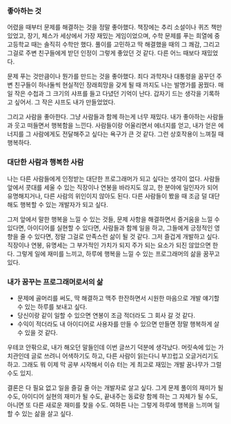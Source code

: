 ### 좋아하는 것
어렸을 때부터 문제를 해결하는 것을 정말 좋아했다. 
책장에는 추리 소설이나 퀴즈 책만 있었고, 장기, 체스가 세상에서 가장 재밌는 게임이었으며, 수학 문제를 푸는 희열에 중고등학교 때는 솔직히 수학만 했다. 
풀이를 고민하고 딱 해결했을 때의 그 쾌감, 그리고 그걸로 주변 친구들에게 받던 인정이 그렇게 좋았던 것 같다. 다른 어느 때보다 재밌었다.
 
문제 푸는 것만큼이나 뭔가를 만드는 것을 좋아했다. 
죄다 과학자나 대통령을 꿈꾸던 주변 친구들이 하나둘씩 현실적인 장래희망을 갖게 될 때 까지도 나는 발명가를 꿈꿨다. 
매일 작은 수첩과 그 크기의 샤프를 들고 다녔던 기억이 난다. 갑자기 드는 생각을 기록하고 싶어서. 
그 작은 샤프도 내가 만들었었다.
 
그리고 사람을 좋아한다. 그냥 사람들과 함께 하는게 너무 재밌다. 내가 좋아하는 사람들과 웃고 떠들면서 행복함을 느낀다. 
사람들이랑 어울리면서 에너지를 얻고, 내가 얻은 에너지를 그 사람에게도 전달해주고 싶다는 욕구가 큰 것 같다. 그런 상호작용이 느껴질 때 행복하다.
 
### 대단한 사람과 행복한 사람
나는 다른 사람들에게 인정받는 대단한 프로그래머가 되고 싶다는 생각이 없다. 
사람들 앞에서 콧대를 세울 수 있는 직장이나 연봉을 바라지도 않고, 한 분야에 일인자가 되어 유명해지거나, 다른 사람의 위인이지 않아도 된다. 
다른 사람들이 봤을 때 조금 덜 대단해도 행복할 수 있는 개발자가 되고 싶다. 
 
그저 앞에서 말한 행복을 느낄 수 있는 것들, 문제 사항을 해결하면서 즐거움을 느낄 수 있다면, 아이디어를 실현할 수 있다면, 사람들과 함께 일을 하고, 그들에게 긍정적인 영향을 줄 수 있다면, 정말 그걸로 만족스런 삶이 될 것 같다. 
그저 즐겁게 개발하고 싶다. 직장이나 연봉, 유명세는 그 부가적인 가치가 되지 주가 되는 요소가 되진 않았으면 한다. 
그렇게 일에 재미를 느끼고, 하루에 행복을 느낄 수 있는 프로그래머의 삶을 꿈꾸고 있다.
 
### 내가 꿈꾸는 프로그래머로서의 삶


- 문제에 골머리를 써도, 딱 해결하고 맥주 한잔하면서 시원한 마음으로 개발 얘기할 수 있는 하루를 보내고 싶다.   
- 당신이랑 같이 일할 수 있으면 연봉이 조금 적더라도 그 회사 갈 것 같다.    
- 수익이 적더라도 내 아이디어로 사용자를 만들 수 있으면 만들면 정말 행복하게 살 수 있을 것 같다.     
 
우테코 안팎으로, 내가 해오던 말들인데 이번 글쓰기 덕분에 생각났다. 머릿속에 있는 가치관인데 글로 쓰려니 어색하기도 하고, 다른 사람이 읽는다니 부끄럽고 오글거리기도 하고. 
그래도 뭐 이제 막 공부 시작해서 이슈 터는 게 최고로 재밌는 개발 꿈나무가 그럴 수도 있지. 
 
결론은 다 필요 없고 일을 즐길 줄 아는 개발자로 살고 싶다. 
그게 문제 풀이의 재미가 될 수도, 아이디어 실현의 재미가 될 수도, 끝내주는 동료랑 함께 하는 그 자체가 될 수도, 아니면 또 다른 새로운 재미를 찾을 수도. 
여하튼 나는 그렇게 하루에 행복을 느끼며 일 할 수 있는 삶을 살고 싶다.
